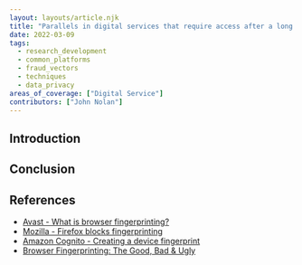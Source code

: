 ```yaml
---
layout: layouts/article.njk
title: "Parallels in digital services that require access after a long delay"
date: 2022-03-09
tags: 
  - research_development
  - common_platforms
  - fraud_vectors
  - techniques
  - data_privacy
areas_of_coverage: ["Digital Service"]
contributors: ["John Nolan"]
---
```


## Introduction

## Conclusion

## References

* [Avast - What is browser fingerprinting?](https://www.avast.com/c-what-is-browser-fingerprinting)
* [Mozilla - Firefox blocks fingerprinting](https://www.mozilla.org/en-GB/firefox/features/block-fingerprinting/)
* [Amazon Cognito - Creating a device fingerprint](https://docs.aws.amazon.com/cognito/latest/developerguide/cognito-user-pool-settings-adaptive-authentication.html)
* [Browser Fingerprinting: The Good, Bad & Ugly](https://www.thesslstore.com/blog/browser-fingerprinting-the-good-bad-ugly/)
